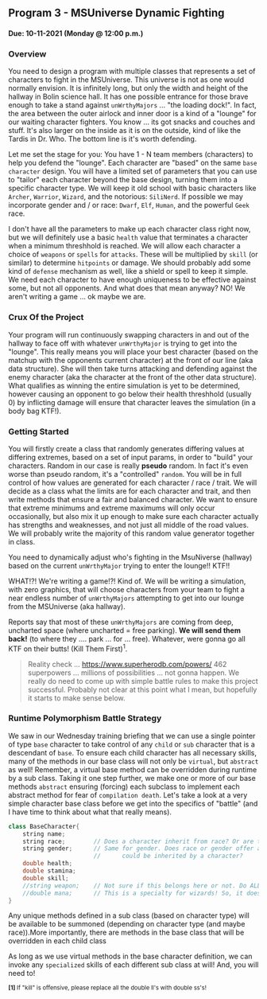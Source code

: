 ## Program 3 - MSUniverse Dynamic Fighting
#### Due: 10-11-2021 (Monday @ 12:00 p.m.)

### Overview

You need to design a program with multiple classes that represents a set of characters to fight in the MSUniverse. This universe is not as one would normally envision. It is infinitely long, but only the width and height of the hallway in Bolin science hall. It has one possible entrance for those brave enough to take a stand against `unWrthyMajors` ... "the loading dock!". In fact, the area between the outer airlock and inner door is a kind of a "lounge" for our waiting character fighters. You know ... its got snacks and couches and stuff. It's also larger on the inside as it is on the outside, kind of like the Tardis in Dr. Who. The bottom line is it's worth defending.

Let me set the stage for you: You have 1 - N team members (characters) to help you defend the "lounge". Each character are  "based" on the same `base character` design. You will have a limited set of parameters that you can use to "tailor" each character beyond the base design, turning them into a specific character type. We will keep it old school with basic characters like `Archer`, `Warrior`, `Wizard`, and the notorious: `SiliNerd`. If possible we may incorporate gender and / or race: `Dwarf`, `Elf`, `Human`, and the powerful `Geek` race. 

I don't have all the parameters to make up each character class right now, but we will definitely use a basic `health` value that terminates a character when a minimum threshhold is reached. We will allow each character a choice of `weapons` or `spells` for `attacks`. These will be multiplied by `skill` (or similar) to determine `hitpoints` or damage. We should probably add some kind of `defense` mechanism as well, like a shield or spell to keep it simple. We need each character to have enough uniqueness to be effective against some, but not all opponents. And what does that mean anyway? NO! We aren't writing a game ... ok maybe we are.

### Crux Of the Project

Your program will run continuously swapping characters in and out of the hallway to face off with whatever `unWrthyMajor` is trying to get into the "lounge". This really means you will place your best character (based on the matchup with the opponents current character) at the front of our line (aka data structure). She will then take turns attacking and defending against the enemy character (aka the character at the front of the other data structure). What qualifies as winning the entire simulation is yet to be determined, however causing an opponent to go below their health threshhold (usually 0) by inflicting damage will ensure that character leaves the simulation (in a body bag KTF!).

### Getting Started

You will firstly create a class that randomly generates differing values at differing extremes, based on a set of input params, in order to "build" your characters.  Random in our case is really **pseudo** random. In fact it's even worse than pseudo random, it's a "controlled" `random`. You will be in full control of how values are generated for each character / race / trait. We will decide as a class what the limits are for each character and trait, and then write methods that ensure a fair and balanced character. We want to ensure that extreme minimums and extreme maximums will only occur occasionally, but also mix it up enough to make sure each character actually has strengths and weaknesses, and not just all middle of the road values. We will probably write the majority of this random value generator together in class.



You need to dynamically adjust who's fighting in the MsuNiverse (hallway) based on the current `unWrthyMajor` trying to enter the lounge!! KTF!!

WHAT!?! We're writing a game!?! Kind of. We will be writing a simulation, with zero graphics, that will choose characters from your team to fight a near endless number of `unWrthyMajors` attempting to get into our lounge from the MSUniverse (aka hallway). 

Reports say that most of these `unWrthyMajors` are coming from deep, uncharted space (where uncharted = free parking). **We will send them back!** (to where they .... park ... for ... free). Whatever, were gonna go all KTF on their butts! (Kill Them First)<sup>1</sup>. 

>Reality check ... https://www.superherodb.com/powers/ 462 superpowers ... millions of possibilities ... not gonna happen. We really do need to come up with simple battle rules to make this project successful. Probably not clear at this point what I mean, but hopefully it starts to make sense below. 

### Runtime Polymorphism Battle Strategy

We saw in our Wednesday training briefing that we can use a single pointer of type `base` character to take control of any `child` or `sub` character that is a descendant of `base`. To ensure each child character has all necessary skills, many of the methods in our base class will not only be `virtual`, but `abstract` as well! Remember, a virtual base method can be overridden during runtime by a sub class. Taking it one step further, we make one or more of our base methods `abstract` ensuring (forcing) each subclass to implement each abstract method for fear of `compilation death`. Let's take a look at a very simple character base class before we get into the specifics of "battle" (and I have time to think about what that really means).

```cpp
class BaseCharacter{
    string name;
    string race;        // Does a character inherit from race? Or are they composed of a race?
    string gender;      // Same for gender. Does race or gender offer any special properties that
                        //      could be inherited by a character?
    double health;      
    double stamina;
    double skill;
    //string weapon;    // Not sure if this belongs here or not. Do ALL characters carry a weapon?
    //double mana;      // This is a specialty for wizards! So, it doesn't belong here.
}
```




Any unique methods defined in a sub class (based on character type) will be available to be summoned (depending on character type (and maybe race)).More importantly, there are methods in the base class that will be overridden in each child class

As long as we use virtual methods in the base character definition, we can invoke any `specialized` skills of each different sub class at will! And, you will need to! 

<sub>**[1]** If "kill" is offensive, please replace all the double ll's with double ss's!</sub>



